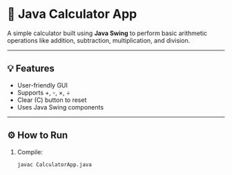 
# 🧮 Java Calculator App

A simple calculator built using **Java Swing** to perform basic arithmetic operations like addition, subtraction, multiplication, and division.

---

## 💡 Features
- User-friendly GUI
- Supports +, -, ×, ÷
- Clear (C) button to reset
- Uses Java Swing components

---

## ⚙️ How to Run
1. Compile:
   ```bash
   javac CalculatorApp.java
